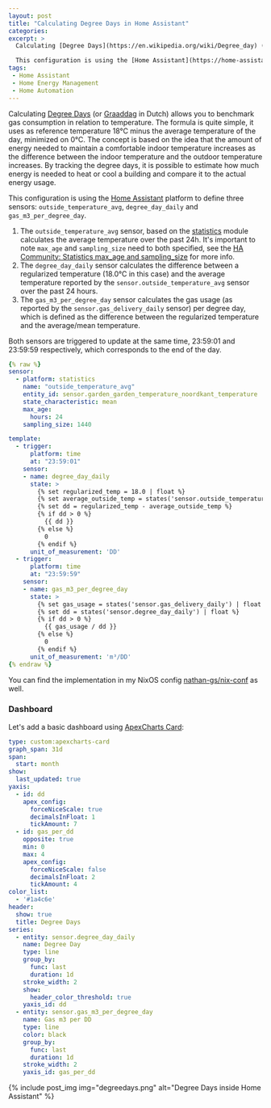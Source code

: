 ```yaml
---
layout: post
title: "Calculating Degree Days in Home Assistant"
categories: 
excerpt: >
  Calculating [Degree Days](https://en.wikipedia.org/wiki/Degree_day) (or [Graaddag](https://nl.wikipedia.org/wiki/Graaddag) in Dutch) allows you to benchmark gas consumption in relation to temperature. The formula is quite simple, it uses as reference temperature 18°C minus the average temperature of the day, minimized on 0°C. The concept is based on the idea that the amount of energy needed to maintain a comfortable indoor temperature increases as the difference between the indoor temperature and the outdoor temperature increases. By tracking the degree days, it is possible to estimate how much energy is needed to heat or cool a building and compare it to the actual energy usage.<br /><br />

  This configuration is using the [Home Assistant](https://home-assistant.io) platform to define two sensors: `degree_day_daily` and `gas_m3_per_degree_day`. The `degree_day_daily` sensor calculates the difference between a regularized temperature (18.0°C in this case) and the average temperature reported by the `sensor.garden_garden_temperature_noordkant_temperature` sensor over the past 24 hours. The `gas_m3_per_degree_day` sensor calculates the gas usage (as reported by the `sensor.gas_delivery_daily` sensor) per degree day, which is defined as the difference between the regularized temperature and the average temperature.
tags:
 - Home Assistant
 - Home Energy Management
 - Home Automation
---
```




Calculating [Degree Days](https://en.wikipedia.org/wiki/Degree_day) (or [Graaddag](https://nl.wikipedia.org/wiki/Graaddag) in Dutch) allows you to benchmark gas consumption in relation to temperature. The formula is quite simple, it uses as reference temperature 18°C minus the average temperature of the day, minimized on 0°C. The concept is based on the idea that the amount of energy needed to maintain a comfortable indoor temperature increases as the difference between the indoor temperature and the outdoor temperature increases. By tracking the degree days, it is possible to estimate how much energy is needed to heat or cool a building and compare it to the actual energy usage.

This configuration is using the [Home Assistant](https://home-assistant.io) platform to define three sensors: `outside_temperature_avg`, `degree_day_daily` and `gas_m3_per_degree_day`. 

1.  The `outside_temperature_avg` sensor, based on the [statistics](https://www.home-assistant.io/integrations/statistics) module calculates the average temperature over the past 24h. 
    It's important to note `max_age` and `sampling_size` need to both specified, see the [HA Community: Statistics max_age and sampling_size](https://community.home-assistant.io/t/statistics-max-age-and-sampling-size/424166) for more info.
2.  The `degree_day_daily` sensor calculates the difference between a regularized temperature (18.0°C in this case) and the average temperature reported by the `sensor.outside_temperature_avg` sensor over the past 24 hours. 
3.  The `gas_m3_per_degree_day` sensor calculates the gas usage (as reported by the `sensor.gas_delivery_daily` sensor) per degree day, which is defined as the difference between the regularized temperature and the average/mean temperature.

Both sensors are triggered to update at the same time, 23:59:01 and 23:59:59 respectively, which corresponds to the end of the day. 

```yaml
{% raw %}
sensor:
  - platform: statistics
    name: "outside_temperature_avg"
    entity_id: sensor.garden_garden_temperature_noordkant_temperature
    state_characteristic: mean
    max_age:
      hours: 24
    sampling_size: 1440

template:
  - trigger:
      platform: time
      at: "23:59:01"
    sensor:
    - name: degree_day_daily
      state: >
        {% set regularized_temp = 18.0 | float %}
        {% set average_outside_temp = states('sensor.outside_temperature_avg') | float %}
        {% set dd = regularized_temp - average_outside_temp %}
        {% if dd > 0 %}
          {{ dd }}
        {% else %}
          0
        {% endif %}      
      unit_of_measurement: 'DD'
  - trigger:
      platform: time
      at: "23:59:59"
    sensor:
    - name: gas_m3_per_degree_day
      state: >
        {% set gas_usage = states('sensor.gas_delivery_daily') | float %}
        {% set dd = states('sensor.degree_day_daily') | float %}
        {% if dd > 0 %}
          {{ gas_usage / dd }}
        {% else %}
          0
        {% endif %}      
      unit_of_measurement: 'm³/DD'
{% endraw %}
```

You can find the implementation in my NixOS config [nathan-gs/nix-conf](https://github.com/nathan-gs/nix-conf/blob/main/smarthome/energy.nix#L379-L436) as well.

### Dashboard

Let's add a basic dashboard using [ApexCharts Card](https://github.com/RomRider/apexcharts-card): 
```yaml
type: custom:apexcharts-card
graph_span: 31d
span:
  start: month
show:
  last_updated: true
yaxis:
  - id: dd
    apex_config:
      forceNiceScale: true
      decimalsInFloat: 1
      tickAmount: 7
  - id: gas_per_dd
    opposite: true
    min: 0
    max: 4
    apex_config:
      forceNiceScale: false
      decimalsInFloat: 2
      tickAmount: 4
color_list:
  - '#1a4c6e'
header:
  show: true
  title: Degree Days
series:
  - entity: sensor.degree_day_daily
    name: Degree Day
    type: line
    group_by:
      func: last
      duration: 1d
    stroke_width: 2
    show:
      header_color_threshold: true
    yaxis_id: dd
  - entity: sensor.gas_m3_per_degree_day
    name: Gas m3 per DD
    type: line
    color: black
    group_by:
      func: last
      duration: 1d
    stroke_width: 2
    yaxis_id: gas_per_dd

```

{% include post_img img="degreedays.png" alt="Degree Days inside Home Assistant" %}
